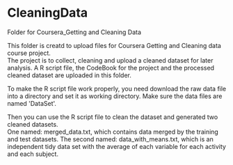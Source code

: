 # CleaningData
Folder for Coursera_Getting and Cleaning Data

This folder is creatd to upload files for Coursera Getting and Cleaning data course project.  
The project is to collect, cleaning and upload a cleaned dataset for later analysis. 
A R script file, the CodeBook for the project and the processed cleaned dataset are uploaded in this folder. 

To make the R script file work properly, you need download the raw data file into a directory and set it as working directory.  Make sure the data files are named 'DataSet'. 

Then you can use the R script file to clean the dataset and generated two cleaned datasets.  
One named: merged_data.txt, which contains data merged by the training and test datasets. 
The second named: data_with_means.txt, which is an independent tidy data set with the average of each variable for each activity and each subject.

